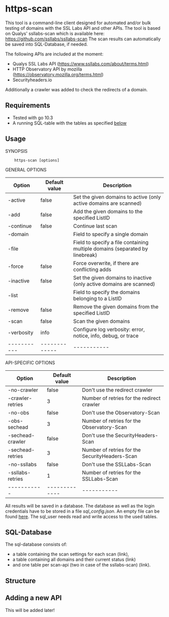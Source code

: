 https-scan
============

This tool is a command-line client designed for automated and/or bulk testing of domains with
the SSL Labs API and other APIs. The tool is based on Qualys' ssllabs-scan which is available
here: https://github.com/ssllabs/ssllabs-scan 
The scan results can automatically be saved into SQL-Database, if needed.

The following APIs are included at the moment:

* Qualys SSL Labs API (https://www.ssllabs.com/about/terms.html)
* HTTP Observatory API by mozilla (https://observatory.mozilla.org/terms.html)
* Securityheaders.io

Additionally a crawler was added to check the redirects of a domain. 



## Requirements

* Tested with go 10.3
* A running SQL-table with the tables as specified [below](#sql-table)

## Usage 

SYNOPSIS
```
    https-scan [options]
```


<!---
Add to SYNOPSIS
-->

GENERAL OPTIONS

| Option      | Default value | Description |
| ----------- | ------------- | ----------- |
| -active | false | Set the given domains to active (only active domains are scanned)|
| -add | false | Add the given domains to the specified ListID |
| -continue | false | Continue last scan |
| -domain | | Field to specify a single domain|
| -file | | Field to specify a file containing multiple domains (separated by linebreak)|
| -force | false | Force overwrite, if there are conflicting adds|
| -inactive | false | Set the given domains to inactive (only active domains are scanned)|
| -list | | Field to specify the domains belonging to a ListID |
| -remove | false | Remove the given domains from the specified ListID |
| -scan | false | Scan the given domains|
| -verbosity | info | Configure log verbosity: error, notice, info, debug, or trace|
| ----------- | ------------- | ----------- |

API-SPECIFIC OPTIONS

| Option      | Default value | Description |
| ----------- | ------------- | ----------- |
| -no-crawler | false | Don't use the redirect crawler|
| -crawler-retries | 3 | Number of retries for the redirect crawler |
| -no-obs | false | Don't use the Observatory-Scan|
| -obs-sechead | 3 | Number of retries for the Observatory-Scan |
| -sechead-crawler | false | Don't use the SecurityHeaders-Scan|
| -sechead-retries | 3 | Number of retries for the SecurityHeaders-Scan |
| -no-ssllabs | false | Don't use the SSLLabs-Scan|
| -ssllabs-retries | 1 | Number of retries for the SSLLabs-Scan|
| ----------- | ------------- | ----------- |

All results will be saved in a database. The database as well as the login credentials have to be 
stored in a file *sql_config.json*. An empty file can be found [here](sql_config.json.example).
The sql_user needs read and write access to the used tables.

## SQL-Database
<a name="sql-table"></a>
The sql-database consists of:
* a table containing the scan settings for each scan (link),
* a table containing all domains and their current status (link)
* and one table per scan-api (two in case of the ssllabs-scan) (link).


## Structure

## Adding a new API

This will be added later!    


